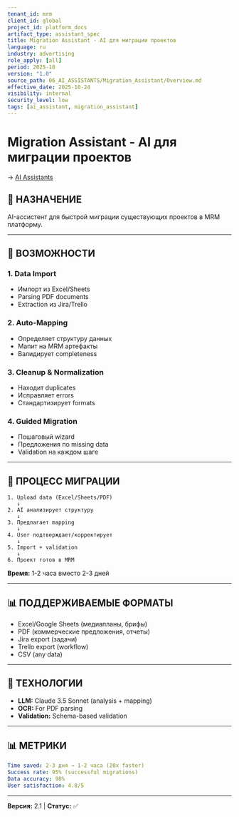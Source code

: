 ```yaml
---
tenant_id: mrm
client_id: global
project_id: platform_docs
artifact_type: assistant_spec
title: Migration Assistant - AI для миграции проектов
language: ru
industry: advertising
role_apply: [all]
period: 2025-10
version: "1.0"
source_path: 06_AI_ASSISTANTS/Migration_Assistant/Overview.md
effective_date: 2025-10-24
visibility: internal
security_level: low
tags: [ai_assistant, migration_assistant]
---
```


# Migration Assistant - AI для миграции проектов

→ [AI Assistants](../_README.md)

## 🎯 НАЗНАЧЕНИЕ

AI-ассистент для быстрой миграции существующих проектов в MRM платформу.

---

## 🤖 ВОЗМОЖНОСТИ

### 1. Data Import
- Импорт из Excel/Sheets
- Parsing PDF documents
- Extraction из Jira/Trello

### 2. Auto-Mapping
- Определяет структуру данных
- Мапит на MRM артефакты
- Валидирует completeness

### 3. Cleanup & Normalization
- Находит duplicates
- Исправляет errors
- Стандартизирует formats

### 4. Guided Migration
- Пошаговый wizard
- Предложения по missing data
- Validation на каждом шаге

---

## 💬 ПРОЦЕСС МИГРАЦИИ

```
1. Upload data (Excel/Sheets/PDF)
   ↓
2. AI анализирует структуру
   ↓
3. Предлагает mapping
   ↓
4. User подтверждает/корректирует
   ↓
5. Import + validation
   ↓
6. Проект готов в MRM
```

**Время:** 1-2 часа вместо 2-3 дней

---

## 📊 ПОДДЕРЖИВАЕМЫЕ ФОРМАТЫ

- Excel/Google Sheets (медиапланы, брифы)
- PDF (коммерческие предложения, отчеты)
- Jira export (задачи)
- Trello export (workflow)
- CSV (any data)

---

## 🔧 ТЕХНОЛОГИИ

- **LLM:** Claude 3.5 Sonnet (analysis + mapping)
- **OCR:** For PDF parsing
- **Validation:** Schema-based validation

---

## 📊 МЕТРИКИ

```yaml
Time saved: 2-3 дня → 1-2 часа (20x faster)
Success rate: 95% (successful migrations)
Data accuracy: 98%
User satisfaction: 4.8/5
```

---

**Версия:** 2.1 | **Статус:** ✅


